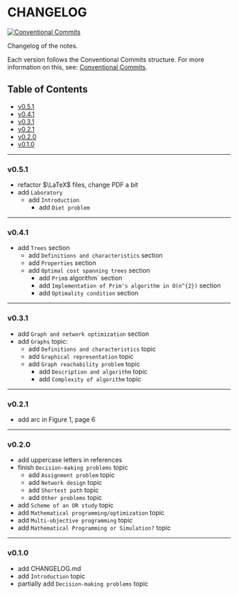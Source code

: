 <h1>CHANGELOG</h1>

[![Conventional Commits](https://img.shields.io/badge/Conventional%20Commits-1.0.0-%23FE5196?logo=conventionalcommits&logoColor=white)](https://conventionalcommits.org)

Changelog of the notes.

Each version follows the Conventional Commits structure. For more information on this, see: [Conventional Commits](https://www.conventionalcommits.org/en/v1.0.0/).


<h2>Table of Contents</h2>

- [v0.5.1](#v051)
- [v0.4.1](#v041)
- [v0.3.1](#v031)
- [v0.2.1](#v021)
- [v0.2.0](#v020)
- [v0.1.0](#v010)

--------------------

### v0.5.1

- refactor $\LaTeX$ files, change PDF a bit
- add `Laboratory`
  - add `Introduction`
    - add `Diet problem`

--------------------

### v0.4.1

- add `Trees` section
  - add `Definitions and characteristics` section
  - add `Properties` section
  - add `Optimal cost spanning trees` section
    - add `Prim`s algorithm` section
    - add `Implementation of Prim's algorithm in O(n^{2})` section
    - add `Optimality condition` section

--------------------

### v0.3.1

- add `Graph and network optimization` section
- add `Graphs` topic:
  - add `Definitions and characteristics` topic
  - add `Graphical representation` topic
  - add `Graph reachability problem` topic
    - add `Description and algorithm` topic
    - add `Complexity of algorithm` topic

--------------------

### v0.2.1

- add arc in Figure 1, page 6

--------------------

### v0.2.0

- add uppercase letters in references
- finish `Decision-making problems` topic
  - add `Assignment problem` topic
  - add `Network design` topic
  - add `Shortest path` topic
  - add `Other problems` topic
- add `Scheme of an OR study` topic
- add `Mathematical programming/optimization` topic
- add `Multi-objective programming` topic
- add `Mathematical Programming or Simulation?` topic

--------------------

### v0.1.0

- add CHANGELOG.md
- add `Introduction` topic
- partially add `Decision-making problems` topic
